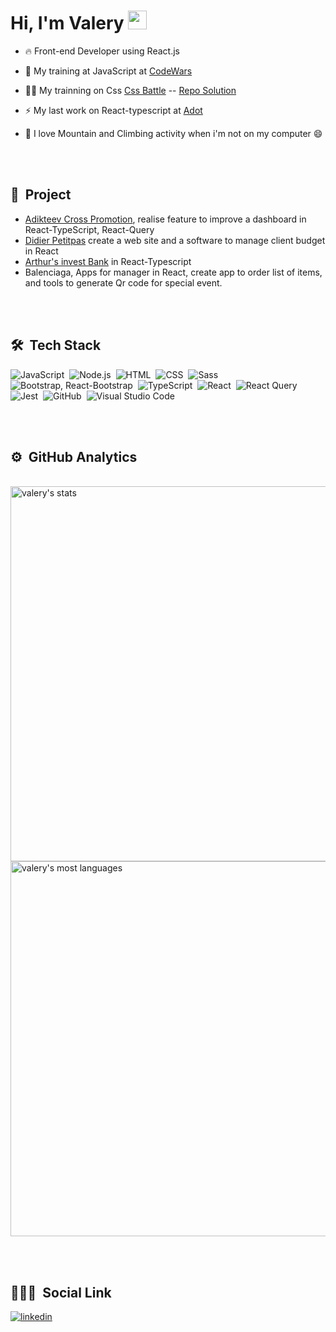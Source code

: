 <h1 align="left">Hi, I'm Valery <img src="https://raw.githubusercontent.com/kaueMarques/kaueMarques/master/hi.gif" width="30px"></h1>


- 🔥 Front-end Developer using React.js

- 🔭 My training at JavaScript at [CodeWars](https://www.codewars.com/users/baloulee)

- 👨‍💻 My trainning on Css [Css Battle](https://cssbattle.dev/player/EAMeate9iGTYHuJN5f4mn2Cf5uY2) -- [Repo Solution](https://github.com/ValeryC/Css_Battle_achieve)

- ⚡ My last work on React-typescript at [Adot](https://github.com/ValeryC/Adot) 

- 🧗 I love Mountain and Climbing activity when i'm not on my computer 😄

<br><br>

## 🚀 &nbsp;Project

- [Adikteev Cross Promotion](https://www.adikteev.com/products/cross-promotion), realise feature to improve a dashboard in React-TypeScript, React-Query
- [Didier Petitpas](https://agence-didier-petitpas.fr/) create a web site and a software to manage client budget in React
- [Arthur's invest Bank](https://homologation.artur.finance/price) in React-Typescript
- Balenciaga, Apps for manager in React, create app to order list of items, and tools to generate Qr code for special event.

<br><br>

## 🛠 &nbsp;Tech Stack

![JavaScript](https://img.shields.io/badge/-JavaScript-05122A?style=flat&logo=javascript)&nbsp;
![Node.js](https://img.shields.io/badge/-Node.js-05122A?style=flat&logo=node.js)&nbsp;
![HTML](https://img.shields.io/badge/-HTML-05122A?style=flat&logo=HTML5)&nbsp;
![CSS](https://img.shields.io/badge/-CSS-05122A?style=flat&logo=CSS3&logoColor=1572B6)&nbsp;
![Sass](https://img.shields.io/badge/sass-05122A?style=flat&logo=sass)&nbsp;
![Bootstrap, React-Bootstrap](https://img.shields.io/badge/bootstrap-05122A?style=flat&logo=bootstrap)&nbsp;
![TypeScript](https://img.shields.io/badge/typescript-05122A?style=flat&logo=typescript)&nbsp;
![React](https://img.shields.io/badge/-React-05122A?style=flat&logo=react)&nbsp;
![React Query](https://img.shields.io/badge/-Reactquery-05122A?style=flat&logo=ReactQuery)&nbsp;
![Jest](https://img.shields.io/badge/react-jest-05122A?style=flat&logo=jest)&nbsp;
![GitHub](https://img.shields.io/badge/-GitHub-05122A?style=flat&logo=github)&nbsp;
![Visual Studio Code](https://img.shields.io/badge/-Visual%20Studio%20Code-05122A?style=flat&logo=visual-studio-code&logoColor=007ACC)&nbsp;

<br><br>

## ⚙️ &nbsp;GitHub Analytics

<br>
<img width="600em" src="https://github-readme-stats.vercel.app/api?username=valeryC&show_icons=true&theme=tokyonight" alt="valery's stats"/>
<img width="600em" src="https://github-readme-stats.vercel.app/api/top-langs/?username=ValeryC&layout=compact&theme=tokyonight" alt="valery's most languages"/>


<br><br>

## 👨🏽‍🦲 &nbsp;Social Link

<a href="https://www.linkedin.com/in/chin-val%C3%A9ry/" target="_blank">
  <img align="center" src="https://img.shields.io/badge/ValeryC-05122A?style=flat&logo=linkedin" alt="linkedin"/>
</a>
